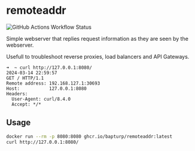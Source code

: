 # remoteaddr

![GitHub Actions Workflow Status](https://img.shields.io/github/actions/workflow/status/bapturp/remoteaddr/build-and-push.yaml)


Simple webserver that replies request information as they are seen by the 
webserver.

Usefull to troubleshoot reverse proxies, load balancers and API Gateways.

```
➜  ~ curl http://127.0.0.1:8080/
2024-03-14 22:59:57
GET / HTTP/1.1
Remote address: 192.168.127.1:30693
Host:           127.0.0.1:8080
Headers:
  User-Agent: curl/8.4.0
  Accept: */*
```

## Usage

```sh
docker run --rm -p 8080:8080 ghcr.io/bapturp/remoteaddr:latest
curl http://127.0.0.1:8080/
```
